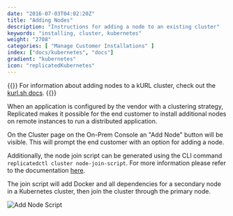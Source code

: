 ```yaml
---
date: "2016-07-03T04:02:20Z"
title: "Adding Nodes"
description: "Instructions for adding a node to an existing cluster"
keywords: "installing, cluster, kubernetes"
weight: "2708"
categories: [ "Manage Customer Installations" ]
index: ["docs/kubernetes", "docs"]
gradient: "kubernetes"
icon: "replicatedKubernetes"
---
```

{{<kotsdocs>}}
For information about adding nodes to a kURL cluster, check out the [kurl.sh docs](https://kurl.sh/docs/install-with-kurl/adding-nodes).
{{</kotsdocs>}}

When an application is configured by the vendor with a clustering strategy, Replicated makes it possible for the end customer to install additional nodes on remote instances to run a distributed application.

On the Cluster page on the On-Prem Console an "Add Node" button will be visible. This will prompt the end customer with an option for adding a node.

Additionally, the node join script can be generated using the CLI command `replicatedctl cluster node-join-script`. For more information please refer to the documentation [here](https://help.replicated.com/api/replicatedctl/replicatedctl_cluster_node-join-script/).

The join script will add Docker and all dependencies for a secondary node in a Kubernetes cluster, then join the cluster through the primary node.

![Add Node Script](/images/post-screens/add-node-k8s.png)
